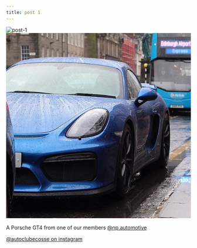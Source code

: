 ```yaml
---
title: post 1
---
```

![post-1](https://autoclubecosse.github.io/_assets/post-1.jpg?raw=true)
![post-1](https://github.com/autoclubecosse/autoclubecosse.github.io/blob/master/_assets/post-1.jpg)

A Porsche GT4 from one of our members [@np.automotive](https://www.instagram.com/np.automotive/?hl=en) 

[@autoclubecosse on instagram](https://www.instagram.com/autoclubecosse/?hl=en)
